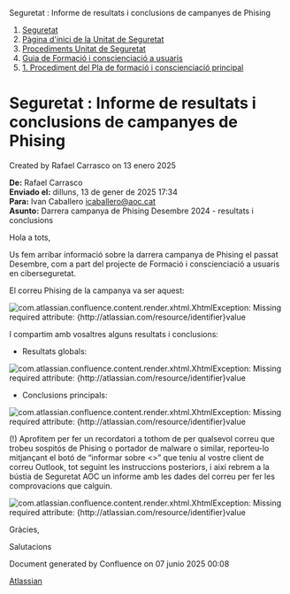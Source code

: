 Seguretat : Informe de resultats i conclusions de campanyes de Phising  

1.  [Seguretat](index.md)
2.  [Pàgina d'inici de la Unitat de Seguretat](15368362.md)
3.  [Procediments Unitat de Seguretat](Procediments-Unitat-de-Seguretat_81856210.md)
4.  [Guia de Formació i conscienciació a usuaris](100010018.md)
5.  [1\. Procediment del Pla de formació i conscienciació principal](100010027.md)

Seguretat : Informe de resultats i conclusions de campanyes de Phising
======================================================================

Created by Rafael Carrasco on 13 enero 2025

  

**De:** Rafael Carrasco  
**Enviado el:** dilluns, 13 de gener de 2025 17:34  
**Para:** Ivan Caballero <icaballero@aoc.cat>  
**Asunto:** Darrera campanya de Phising Desembre 2024 - resultats i conclusions

  

Hola a tots,

Us fem arribar informació sobre la darrera campanya de Phising el passat Desembre, com a part del projecte de Formació i conscienciació a usuaris en ciberseguretat.

  

El correu Phising de la campanya va ser aquest:

  

![](plugins/servlet/confluence/placeholder/error "com.atlassian.confluence.content.render.xhtml.XhtmlException: Missing required attribute: {http://atlassian.com/resource/identifier}value")

  

I compartim amb vosaltres alguns resultats i conclusions:

  

*   Resultats globals:

![](plugins/servlet/confluence/placeholder/error "com.atlassian.confluence.content.render.xhtml.XhtmlException: Missing required attribute: {http://atlassian.com/resource/identifier}value")

  

  

*   Conclusions principals:

  

![](plugins/servlet/confluence/placeholder/error "com.atlassian.confluence.content.render.xhtml.XhtmlException: Missing required attribute: {http://atlassian.com/resource/identifier}value")

  

(!) Aprofitem per fer un recordatori a tothom de per qualsevol correu que trobeu sospitós de Phising o portador de malware o similar, reporteu-lo mitjançant el botó de “informar sobre <<phising>>” que teniu al vostre client de correu Outlook, tot seguint les instruccions posteriors, i així rebrem a la bústia de Seguretat AOC un informe amb les dades del correu per fer les comprovacions que calguin.

  

![](plugins/servlet/confluence/placeholder/error "com.atlassian.confluence.content.render.xhtml.XhtmlException: Missing required attribute: {http://atlassian.com/resource/identifier}value")

  

  

  

Gràcies,

Salutacions

Document generated by Confluence on 07 junio 2025 00:08

[Atlassian](http://www.atlassian.com/)